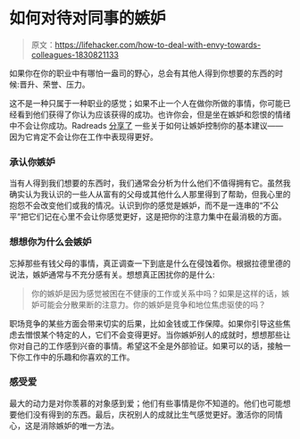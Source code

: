 # 如何对待对同事的嫉妒

> 原文：<https://lifehacker.com/how-to-deal-with-envy-towards-colleagues-1830821133>

如果你在你的职业中有哪怕一盎司的野心，总会有其他人得到你想要的东西的时候:晋升、荣誉、压力。



这不是一种只属于一种职业的感觉；如果不止一个人在做你所做的事情，你可能已经看到他们获得了你认为应该获得的成功。也许你会，但是坐在嫉妒和怨恨的情绪中不会让你成功。Radreads [分享了](https://radreads.co/help-im-envious-of-my-friends/?utm_source=Rad&utm_campaign=61d0d811b5-RR172_COPY_01&utm_medium=email&utm_term=0_bcb3ed60c4-61d0d811b5-193202613) 一些关于如何让嫉妒控制你的基本建议——因为它肯定不会让你在工作中表现得更好。

### 承认你嫉妒

当有人得到我们想要的东西时，我们通常会分析为什么他们不值得拥有它。虽然我确实认为我认识的一些人从富有的父母或其他什么人那里得到了帮助，但我心里的抱怨不会改变他们或我的情况。认识到你的感觉是嫉妒，而不是一连串的“不公平”把它们记在心里不会让你感觉更好，这是把你的注意力集中在最消极的方面。

### 想想你为什么会嫉妒

忘掉那些有钱父母的事情，真正调查一下到底是什么在侵蚀着你。根据拉德里德的说法，嫉妒通常与不充分感有关。想想真正困扰你的是什么:

> 你的嫉妒是因为感觉被困在不健康的工作或关系中吗？如果是这样的话，嫉妒可能会分散果断的注意力。你的嫉妒是竞争和地位焦虑驱使的吗？

职场竞争的某些方面会带来切实的后果，比如金钱或工作保障。如果你引导这些焦虑去憎恨某个特定的人，它们不会变得更好。当你嫉妒别人的成就时，想想那些让你对自己的工作感到兴奋的事情。希望这不全是外部验证。如果可以的话，接触一下你工作中的乐趣和你喜欢的工作。

### 感受爱

最大的动力是对你羡慕的对象感到爱；他们有些事情是你不知道的。他们也可能想要他们没有得到的东西。最后，庆祝别人的成就比生气感觉更好。激活你的同情心，这是消除嫉妒的唯一方法。